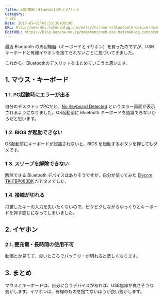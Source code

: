 ```yaml
---
Title: 周辺機器：Bluetoothのデメリット
Category:
- etc
Date: 2017-09-01T08:53:36+09:00
URL: http://web-dev.hatenablog.com/entry/hardware/bluetooth-device-demerit
EditURL: https://blog.hatena.ne.jp/mamorums/web-dev.hatenablog.com/atom/entry/8599973812293879273
---
```


最近 Bluetooth の周辺機器（キーボードとイヤホン）を買ったのですが、USBキーボードと有線イヤホンを捨てられないことに気づいてきました。

これから、Bluetoothのデメリットをまとめていこうと思います。


## 1. マウス・キーボード
### 1.1. PC起動時にエラーが出る
自分のデスクトップPCだと、[No Keyboard Detected](/entry/hardware/keyboard/bluetooth-no-keyboard-detected) というエラー画面が表示されるようになりました。OS起動前に Bluetooth キーボードを認識できないからだと思います。

### 1.2. BIOS が起動できない
OS起動前にキーボードが認識されないと、BIOS を起動するボタンを押してもダメです。

### 1.3. スリープを解除できない
解除できる Bluetooth デバイスはありそうですが、自分が使ってみた [Elecom TK-FBP083BK](/entry/hardware/keyboard/elecom-bluetooth-tkfbp083bk) だとダメでした。

### 1.4. 接続が切れる
打鍵したキーの入力を失いたくないので、ビクビクしながらゆっくりとキーボードを押す感じになってしまいました。


## 2. イヤホン
### 2.1. 要充電・長時間の使用不可
動画とか見てて、良いところでバッテリーが切れると悲しくなります。


## 3. まとめ
マウスとキーボードは、自分に合うデバイスがあれば、USB無線が良さそうな気がします。イヤホンは、有線のものを捨てないほうが良い気がします。
